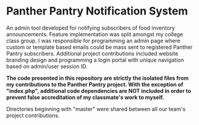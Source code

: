 # Panther Pantry Notification System

An admin tool developed for notifying subscribers of food inventory announcements.  Feature implementation was split amongst my college class group.  I was responsible for programming an admin page where custom or template based emails could be mass sent to registered Panther Pantry subscribers.  Additional project contributions included website branding design and programming a login portal with unique navigation based on admin/user session ID.

**The code presented in this repository are strictly the isolated files from my contributions to the Panther Pantry project.  With the exception of "index.php", additional code dependencies are NOT included in order to prevent false accreditation of my classmate's work to myself.**

Directories beginning with "master" were shared between all our team's project contributions.
